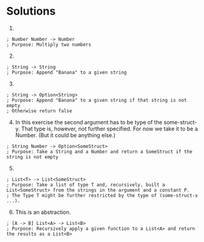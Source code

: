 # Solutions

1)
```
; Number Number -> Number
; Purpose: Multiply two numbers
```

2)
```
; String -> String
; Purpose: Append "Banana" to a given string
```

3)
```
; String -> Option<String>
; Purpose: Append "Banana" to a given string if that string is not empty
; Otherwise return false
```

4) In this exercise the second argument has to be type of the some-struct-y. That type is, however, not further specified. For now we take it to be a Number. (But it could be anything else.)
```
; String Number -> Option<SomeStruct>
; Purpose: Take a String and a Number and return a SomeStruct if the string is not empty
```

5) 
```
; List<T> -> List<SomeStruct>
; Purpose: Take a list of type T and, recursively, built a List<SomeStruct> from the strings in the argument and a constant P.
; The Type T might be further restricted by the type of (some-struct-x ...).
```

6) This is an abstraction. 
```
; [A -> B] List<A> -> List<B>
; Purpose: Recursively apply a given function to a List<A> and return the results as a List<B>
```

